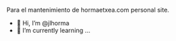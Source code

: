 Para el mantenimiento de hormaetxea.com personal site.
- 👋 Hi, I’m @jlhorma
- 🌱 I’m currently learning ...

<!---
jlhorma/jlhorma is a ✨ special ✨ repository because its `README.md` (this file) appears on your GitHub profile.
You can click the Preview link to take a look at your changes.
--->
